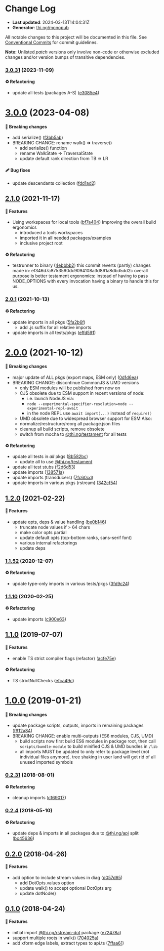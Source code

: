# Change Log

- **Last updated**: 2024-03-13T14:04:31Z
- **Generator**: [thi.ng/monopub](https://thi.ng/monopub)

All notable changes to this project will be documented in this file.
See [Conventional Commits](https://conventionalcommits.org/) for commit guidelines.

**Note:** Unlisted _patch_ versions only involve non-code or otherwise excluded changes
and/or version bumps of transitive dependencies.

### [3.0.31](https://github.com/thi-ng/umbrella/tree/@thi.ng/rstream-dot@3.0.31) (2023-11-09)

#### ♻️ Refactoring

- update all tests (packages A-S) ([e3085e4](https://github.com/thi-ng/umbrella/commit/e3085e4))

# [3.0.0](https://github.com/thi-ng/umbrella/tree/@thi.ng/rstream-dot@3.0.0) (2023-04-08)

#### 🛑 Breaking changes

- add serialize() ([f3bb5ab](https://github.com/thi-ng/umbrella/commit/f3bb5ab))
- BREAKING CHANGE: rename walk() => traverse()
  - add serialize() function
  - rename WalkState => TraversalState
  - update default rank direction from TB => LR

#### 🩹 Bug fixes

- update descendants collection ([fdd1ad2](https://github.com/thi-ng/umbrella/commit/fdd1ad2))

## [2.1.0](https://github.com/thi-ng/umbrella/tree/@thi.ng/rstream-dot@2.1.0) (2021-11-17)

#### 🚀 Features

- Using workspaces for local tools ([bf7a404](https://github.com/thi-ng/umbrella/commit/bf7a404))
  Improving the overall build ergonomics
  - introduced a tools workspaces
  - imported it in all needed packages/examples
  - inclusive project root

#### ♻️ Refactoring

- testrunner to binary ([4ebbbb2](https://github.com/thi-ng/umbrella/commit/4ebbbb2))
  this commit reverts (partly) changes made in:
  ef346d7a8753590dc9094108a3d861a8dbd5dd2c
  overall purpose is better testament ergonomics:
  instead of having to pass NODE_OPTIONS with every invocation
  having a binary to handle this for us.

### [2.0.1](https://github.com/thi-ng/umbrella/tree/@thi.ng/rstream-dot@2.0.1) (2021-10-13)

#### ♻️ Refactoring

- update imports in all pkgs ([5fa2b6f](https://github.com/thi-ng/umbrella/commit/5fa2b6f))
  - add .js suffix for all relative imports
- update imports in all tests/pkgs ([effd591](https://github.com/thi-ng/umbrella/commit/effd591))

# [2.0.0](https://github.com/thi-ng/umbrella/tree/@thi.ng/rstream-dot@2.0.0) (2021-10-12)

#### 🛑 Breaking changes

- major update of ALL pkgs (export maps, ESM only) ([0d1d6ea](https://github.com/thi-ng/umbrella/commit/0d1d6ea))
- BREAKING CHANGE: discontinue CommonJS & UMD versions
  - only ESM modules will be published from now on
  - CJS obsolete due to ESM support in recent versions of node:
    - i.e. launch NodeJS via:
    - `node --experimental-specifier-resolution=node --experimental-repl-await`
    - in the node REPL use `await import(...)` instead of `require()`
  - UMD obsolete due to widespread browser support for ESM
  Also:
  - normalize/restructure/reorg all package.json files
  - cleanup all build scripts, remove obsolete
  - switch from mocha to [@thi.ng/testament](https://github.com/thi-ng/umbrella/tree/main/packages/testament) for all tests

#### ♻️ Refactoring

- update all tests in _all_ pkgs ([8b582bc](https://github.com/thi-ng/umbrella/commit/8b582bc))
  - update all to use [@thi.ng/testament](https://github.com/thi-ng/umbrella/tree/main/packages/testament)
- update all test stubs ([f2d6d53](https://github.com/thi-ng/umbrella/commit/f2d6d53))
- update imports ([138571a](https://github.com/thi-ng/umbrella/commit/138571a))
- update imports (transducers) ([7fc60cd](https://github.com/thi-ng/umbrella/commit/7fc60cd))
- update imports in various pkgs (rstream) ([342cf54](https://github.com/thi-ng/umbrella/commit/342cf54))

## [1.2.0](https://github.com/thi-ng/umbrella/tree/@thi.ng/rstream-dot@1.2.0) (2021-02-22)

#### 🚀 Features

- update opts, deps & value handling ([be0b146](https://github.com/thi-ng/umbrella/commit/be0b146))
  - truncate node values if > 64 chars
  - make color opts partial
  - update default opts (top-bottom ranks, sans-serif font)
  - various internal refactorings
  - update deps

### [1.1.52](https://github.com/thi-ng/umbrella/tree/@thi.ng/rstream-dot@1.1.52) (2020-12-07)

#### ♻️ Refactoring

- update type-only imports in various tests/pkgs ([3fd9c24](https://github.com/thi-ng/umbrella/commit/3fd9c24))

### [1.1.10](https://github.com/thi-ng/umbrella/tree/@thi.ng/rstream-dot@1.1.10) (2020-02-25)

#### ♻️ Refactoring

- update imports ([c900e63](https://github.com/thi-ng/umbrella/commit/c900e63))

## [1.1.0](https://github.com/thi-ng/umbrella/tree/@thi.ng/rstream-dot@1.1.0) (2019-07-07)

#### 🚀 Features

- enable TS strict compiler flags (refactor) ([acfe75e](https://github.com/thi-ng/umbrella/commit/acfe75e))

#### ♻️ Refactoring

- TS strictNullChecks ([efca49c](https://github.com/thi-ng/umbrella/commit/efca49c))

# [1.0.0](https://github.com/thi-ng/umbrella/tree/@thi.ng/rstream-dot@1.0.0) (2019-01-21)

#### 🛑 Breaking changes

- update package scripts, outputs, imports in remaining packages ([f912a84](https://github.com/thi-ng/umbrella/commit/f912a84))
- BREAKING CHANGE: enable multi-outputs (ES6 modules, CJS, UMD)
  - build scripts now first build ES6 modules in package root, then call
    `scripts/bundle-module` to build minified CJS & UMD bundles in `/lib`
  - all imports MUST be updated to only refer to package level
    (not individual files anymore). tree shaking in user land will get rid of
    all unused imported symbols

### [0.2.31](https://github.com/thi-ng/umbrella/tree/@thi.ng/rstream-dot@0.2.31) (2018-08-01)

#### ♻️ Refactoring

- cleanup imports ([c169017](https://github.com/thi-ng/umbrella/commit/c169017))

### [0.2.4](https://github.com/thi-ng/umbrella/tree/@thi.ng/rstream-dot@0.2.4) (2018-05-10)

#### ♻️ Refactoring

- update deps & imports in all packages due to [@thi.ng/api](https://github.com/thi-ng/umbrella/tree/main/packages/api) split ([bc45636](https://github.com/thi-ng/umbrella/commit/bc45636))

## [0.2.0](https://github.com/thi-ng/umbrella/tree/@thi.ng/rstream-dot@0.2.0) (2018-04-26)

#### 🚀 Features

- add option to include stream values in diag ([d057d95](https://github.com/thi-ng/umbrella/commit/d057d95))
  - add DotOpts.values option
  - update walk() to accept optional DotOpts arg
  - update dotNode()

## [0.1.0](https://github.com/thi-ng/umbrella/tree/@thi.ng/rstream-dot@0.1.0) (2018-04-24)

#### 🚀 Features

- initial import [@thi.ng/rstream-dot](https://github.com/thi-ng/umbrella/tree/main/packages/rstream-dot) package ([e72478a](https://github.com/thi-ng/umbrella/commit/e72478a))
- support multiple roots in walk() ([704025a](https://github.com/thi-ng/umbrella/commit/704025a))
- add xform edge labels, extract types to api.ts ([7ffaa61](https://github.com/thi-ng/umbrella/commit/7ffaa61))
